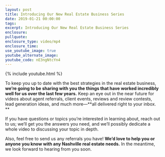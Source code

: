 ```yaml
---
layout: post
title: Introducing Our New Real Estate Business Series
date: 2019-01-21 00:00:00
tags:
excerpt: Introducing Our New Real Estate Business Series
enclosure:
pullquote:
enclosure_type: video/mp4
enclosure_time:
use_youtube_image: true
youtube_alternate_image:
youtube_code: nE3ngNtcYn4
---
```


{% include youtube.html %}

To keep you up to date with the best strategies in the real estate business, **we’re going to be sharing with you the things that have worked incredibly well for us over the last few years.** Keep an eye out in the near future for videos about agent referrals, client events, reviews and review contests, lead generation ideas, and much more—**all delivered right to your inbox. **

If you have questions or topics you’re interested in learning about, reach out to us; we’ll get you the answers you need, and we’ll possibly dedicate a whole video to discussing your topic in depth.

Also, feel free to send us any referrals you have\! **We’d love to help you or anyone you know with any Nashville real estate needs.** In the meantime, we look forward to hearing from you soon.